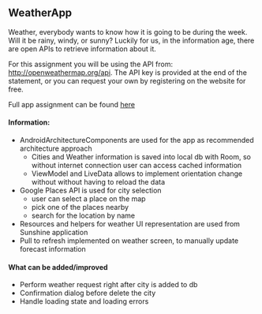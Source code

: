 ## WeatherApp
Weather, everybody wants to know how it is going to be during the week. Will it be rainy, windy,
or sunny? Luckily for us, in the information age, there are open APIs to retrieve information
about it.

For this assignment you will be using the API from: http://openweathermap.org/api. The API key
is provided at the end of the statement, or you can request your own by registering on the
website for free.

Full app assignment can be found [here](https://drive.google.com/open?id=0B7krWRgXRtNvMXFiQ21wcm9zc0E0dHIwRENiSTJxUUlHYTBV)

#### Information:
 * AndroidArchitectureComponents are used for the app as recommended architecture approach
   - Cities and Weather information is saved into local db with Room, so without internet connection user can access cached information
   - ViewModel and LiveData allows to implement orientation change without without having to reload the data
 * Google Places API is used for city selection
   - user can select a place on the map
   - pick one of the places nearby
   - search for the location by name
 * Resources and helpers for weather UI representation are used from Sunshine application
 * Pull to refresh implemented on weather screen, to manually update forecast information
 
#### What can be added/improved
 - Perform weather request right after city is added to db
 - Confirmation dialog before delete the city
 - Handle loading state and loading errors
     
 